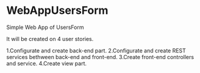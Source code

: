# WebAppUsersForm
Simple Web App of UsersForm

  It will be created on 4 user stories.
  
  1.Configurate and create back-end part.
  2.Configurate and create REST services bethween back-end and front-end.
  3.Create front-end controllers and service.
  4.Create view part.
